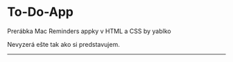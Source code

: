 # To-Do-App 

Prerábka Mac Reminders appky v HTML a CSS by yablko  

Nevyzerá ešte tak ako si predstavujem. 

---
